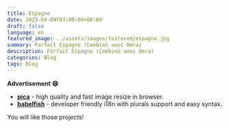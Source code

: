 ```yaml
---
title: Espagne
date: 2023-04-09T03:00:00+00:00
draft: false
language: en
featured_image: ../assets/images/featured/espagne.jpg
summary: Forfait Espagne (Combiné avec Omra)
description: Forfait Espagne (Combiné avec Omra)
categories: Blog
tags: Blog
---
```


__Advertisement :smile:__

- __[pica](https://nodeca.github.io/pica/demo/)__ - high quality and fast image
  resize in browser.
- __[babelfish](https://github.com/nodeca/babelfish/)__ - developer friendly
  i18n with plurals support and easy syntax.

You will like those projects!
